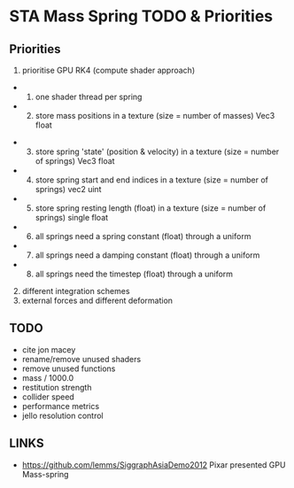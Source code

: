 # STA Mass Spring TODO & Priorities

## Priorities

1. prioritise GPU RK4 (compute shader approach)
- 1. one shader thread per spring
- 2. store mass positions in a texture (size = number of masses) Vec3 float
<!-- - 3. store mass velocities in a texture (size = number of masses) Vec3 float -->
- 3. store spring 'state' (position & velocity) in a texture (size = number of springs) Vec3 float
- 4. store spring start and end indices in a texture (size = number of springs) vec2 uint
- 5. store spring resting length (float) in a texture (size = number of springs) single float
- 6. all springs need a spring constant (float) through a uniform
- 7. all springs need a damping constant (float) through a uniform
- 8. all springs need the timestep (float) through a uniform

2. different integration schemes
3. external forces and different deformation

## TODO

- cite jon macey
- rename/remove unused shaders
- remove unused functions
- mass / 1000.0
- restitution strength
- collider speed
- performance metrics
- jello resolution control

## LINKS

- https://github.com/lemms/SiggraphAsiaDemo2012 Pixar presented GPU Mass-spring
